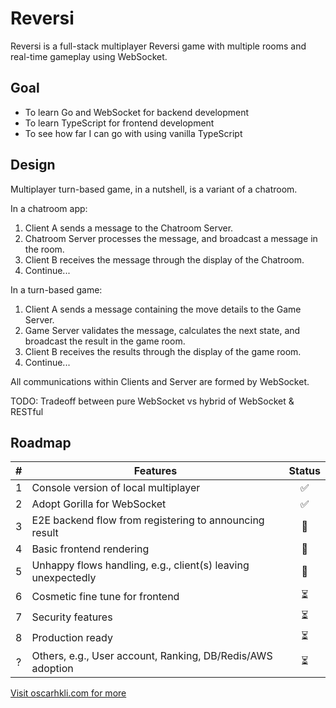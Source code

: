 # Reversi

Reversi is a full-stack multiplayer Reversi game with multiple rooms and real-time gameplay using WebSocket.

## Goal
- To learn Go and WebSocket for backend development
- To learn TypeScript for frontend development
- To see how far I can go with using vanilla TypeScript

## Design

Multiplayer turn-based game, in a nutshell, is a variant of a chatroom.

In a chatroom app:
1. Client A sends a message to the Chatroom Server.
2. Chatroom Server processes the message, and broadcast a message in the room.
3. Client B receives the message through the display of the Chatroom.
4. Continue...

In a turn-based game:
1. Client A sends a message containing the move details to the Game Server.
2. Game Server validates the message, calculates the next state, and broadcast the result in the game room.
3. Client B receives the results through the display of the game room.
4. Continue...

All communications within Clients and Server are formed by WebSocket.

TODO: Tradeoff between pure WebSocket vs hybrid of WebSocket & RESTful

## Roadmap
|  #  | Features                                                     | Status |
| :-: | ------------------------------------------------------------ |  :-:   |
|  1  | Console version of local multiplayer                         |  ✅    |
|  2  | Adopt Gorilla for WebSocket                                  |  ✅    |
|  3  | E2E backend flow from registering to announcing result       |  🚧    |
|  4  | Basic frontend rendering                                     |  🚧    |
|  5  | Unhappy flows handling, e.g., client(s) leaving unexpectedly |  🚧    |
|  6  | Cosmetic fine tune for frontend                              |  ⏳    |
|  7  | Security features                                            |  ⏳    |
|  8  | Production ready                                             |  ⏳    |
|  ?  | Others, e.g., User account, Ranking, DB/Redis/AWS adoption   |  ⏳    |

[Visit oscarhkli.com for more](https://oscarhkli.com/)